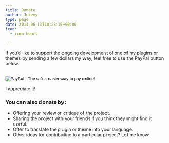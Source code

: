 ```yaml
---
title: Donate
author: Jeremy
type: page
date: 2014-06-13T10:28:15+00:00
icon:
  - icon-heart

---
```

If you&#8217;d like to support the ongoing development of one of my plugins or themes by sending a few dollars my way, feel free to use the PayPal button below.

<form action="https://www.paypal.com/cgi-bin/webscr" method="post" target="_top">
<input type="hidden" name="cmd" value="_s-xclick"><br />
<input type="hidden" name="hosted_button_id" value="S9A8YH2QCFAVA"><input type="image" src="https://www.paypalobjects.com/en_US/i/btn/btn_donate_SM.gif" border="0" name="submit" alt="PayPal - The safer, easier way to pay online!"><br />
<img alt="" border="0" src="https://www.paypalobjects.com/en_US/i/scr/pixel.gif" width="1" height="1"><br />
</form>

I appreciate it!

### You can also donate by:

  * Offering your review or critique of the project.
  * Sharing the project with your friends if you think they might find it useful.
  * Offer to translate the plugin or theme into your language.
  * Other ideas for contributing to a particular project? Let me know.